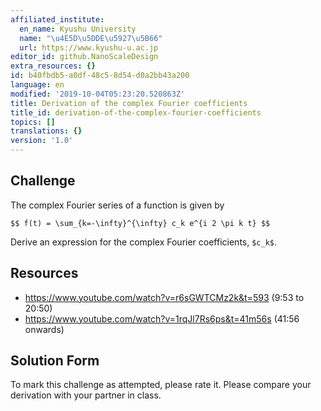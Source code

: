 ```yaml
---
affiliated_institute:
  en_name: Kyushu University
  name: "\u4E5D\u5DDE\u5927\u5B66"
  url: https://www.kyushu-u.ac.jp
editor_id: github.NanoScaleDesign
extra_resources: {}
id: b40fbdb5-a0df-48c5-8d54-d0a2bb43a200
language: en
modified: '2019-10-04T05:23:20.520863Z'
title: Derivation of the complex Fourier coefficients
title_id: derivation-of-the-complex-fourier-coefficients
topics: []
translations: {}
version: '1.0'
---
```


## Challenge
The complex Fourier series of a function is given by 

`$$
    f(t) = \sum_{k=-\infty}^{\infty} c_k e^{i 2 \pi k t}
 $$`

Derive an expression for the complex Fourier coefficients, `$c_k$`.


## Resources
- https://www.youtube.com/watch?v=r6sGWTCMz2k&t=593 (9:53 to 20:50)
- https://www.youtube.com/watch?v=1rqJl7Rs6ps&t=41m56s (41:56 onwards)


## Solution Form
To mark this challenge as attempted, please rate it.
Please compare your derivation with your partner in class.

